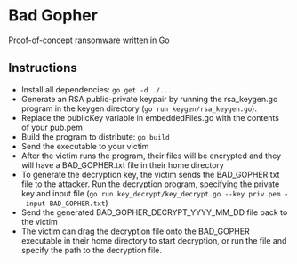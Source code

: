 # Bad Gopher

Proof-of-concept ransomware written in Go

## Instructions
* Install all dependencies: `go get -d ./...`
* Generate an RSA public-private keypair by running the rsa_keygen.go program in the keygen directory (`go run keygen/rsa_keygen.go`).
* Replace the publicKey variable in embeddedFiles.go with the contents of your pub.pem
* Build the program to distribute: `go build`
* Send the executable to your victim
* After the victim runs the program, their files will be encrypted and they will have a BAD_GOPHER.txt file in their home directory
* To generate the decryption key, the victim sends the BAD_GOPHER.txt file to the attacker. Run the decryption program, specifying the private key and input file (`go run key_decrypt/key_decrypt.go --key priv.pem --input BAD_GOPHER.txt`)
* Send the generated BAD_GOPHER_DECRYPT_YYYY_MM_DD file back to the victim
* The victim can drag the decryption file onto the BAD_GOPHER executable in their home directory to start decryption, or run the file and specify the path to the decryption file.